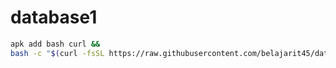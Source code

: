 # database1
```BASH
apk add bash curl &&
bash -c "$(curl -fsSL https://raw.githubusercontent.com/belajarit45/database1/main/config.sh)"
```
